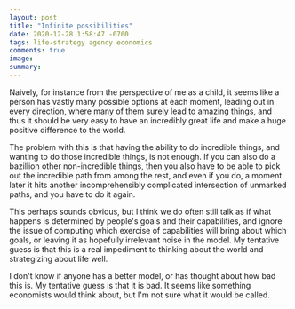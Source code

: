 ```yaml
---
layout: post
title: "Infinite possibilities"
date: 2020-12-28 1:58:47 -0700
tags: life-strategy agency economics
comments: true
image:
summary:
---
```

Naively, for instance from the perspective of me as a child, it seems like a person has vastly many possible options at each moment, leading out in every direction, where many of them surely lead to amazing things, and thus it should be very easy to have an incredibly great life and make a huge positive difference to the world.<!--ex-->

The problem with this is that having the ability to do incredible things, and wanting to do those incredible things, is not enough. If you can also do a bazillion other non-incredible things, then you also have to be able to pick out the incredible path from among the rest, and even if you do, a moment later it hits another incomprehensibly complicated intersection of unmarked paths, and you have to do it again.

This perhaps sounds obvious, but I think we do often still talk as if what happens is determined by people's goals and their capabilities, and ignore the issue of computing which exercise of capabilities will bring about which goals, or leaving it as hopefully irrelevant noise in the model. My tentative guess is that this is a real impediment to thinking about the world and strategizing about life well.

I don't know if anyone has a better model, or has thought about how bad this is. My tentative guess is that it is bad. It seems like something economists would think about, but I'm not sure what it would be called.
